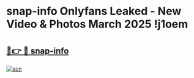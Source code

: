 # snap-info Onlyfans Leaked - New Video & Photos March 2025 !j1oem

# <h2><a href="https://btnwov.iuczelnia.edu.pl?title=snap-info&ref=j1oem">🔗👉 🔴 snap-info</a></h2>

[![acn](https://github.com/user-attachments/assets/0f9c940e-d8b0-45ae-aac7-cd30a18b3e1c)](https://btnwov.iuczelnia.edu.pl?title=snap-info&ref=j1oem)

